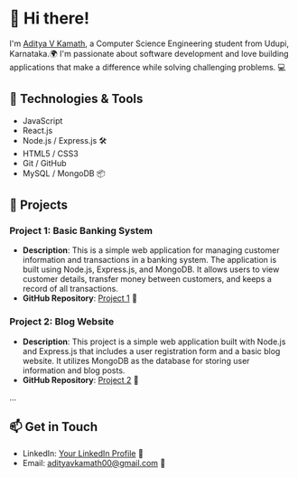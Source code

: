 # 👋 Hi there!

I'm [Aditya V Kamath](https://github.com/adityavkamath), a Computer Science Engineering student from Udupi, Karnataka.🌍 I'm passionate about software development and love building applications that make a difference while solving challenging problems. 💻

## 🔧 Technologies & Tools

- JavaScript 
- React.js 
- Node.js / Express.js 🛠️
- HTML5 / CSS3 
- Git / GitHub 
- MySQL / MongoDB 📦

## 🚀 Projects

### Project 1: Basic Banking System

- **Description**: This is a simple web application for managing customer information and transactions in a banking system. The application is built using Node.js, Express.js, and MongoDB. It allows users to view customer details, transfer money between customers, and keeps a record of all transactions.
- **GitHub Repository**: [Project 1](https://github.com/adityavkamath/Sparks-Internship) 🚀

### Project 2: Blog Website

- **Description**: This project is a simple web application built with Node.js and Express.js that includes a user registration form and a basic blog website. It utilizes MongoDB as the database for storing user information and blog posts.
- **GitHub Repository**: [Project 2](https://github.com/adityavkamath/Bharat-Internship) 🚀
  
...

## 📫 Get in Touch

- LinkedIn: [Your LinkedIn Profile](linkedin.com/in/aditya-v-kamath-186a74255/) 📱
- Email: adityavkamath00@gmail.com 📧
